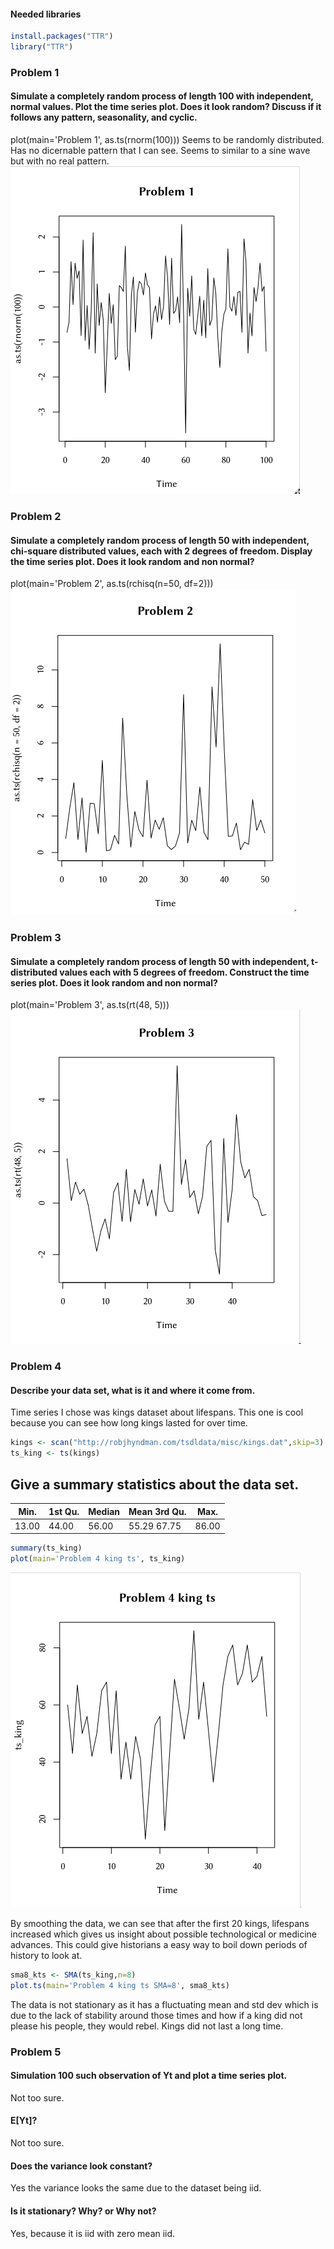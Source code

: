 #### Needed libraries
```r
install.packages("TTR")
library("TTR")
```

### Problem 1 ###

#### Simulate a completely random process of length 100 with independent, normal values. Plot the time series plot. Does it look random? Discuss if it follows any pattern, seasonality, and cyclic.

plot(main='Problem 1', as.ts(rnorm(100)))
Seems to be randomly distributed. Has no dicernable pattern
that I can see. Seems to similar to a sine wave but with no real pattern.
![fig1](https://github.com/vladdoster/t_s/blob/master/hw_1/figs/p1.png)

### Problem 2 ###

#### Simulate a completely random process of length 50 with independent, chi-square distributed values, each with 2 degrees of freedom. Display the time series plot. Does it look random and non normal?

plot(main='Problem 2', as.ts(rchisq(n=50, df=2)))
![fig1](https://github.com/vladdoster/t_s/blob/master/hw_1/figs/p2.png)


### Problem 3 ###
#### Simulate a completely random process of length 50 with independent, t-distributed values each with 5 degrees of freedom. Construct the time series plot. Does it look random and non normal?
plot(main='Problem 3', as.ts(rt(48, 5)))
![fig1](https://github.com/vladdoster/t_s/blob/master/hw_1/figs/p3.png)


### Problem 4 ###
#### Describe your data set, what is it and where it come from.
Time series I chose was kings dataset about lifespans.
This one is cool because you can see how long kings lasted for over time.
```r
kings <- scan("http://robjhyndman.com/tsdldata/misc/kings.dat",skip=3)
ts_king <- ts(kings)
```

## Give a summary statistics about the data set.

| Min.  | 1st Qu. | Median |    Mean 3rd Qu.   |  Max. |
| ----  | ------- | ------ | ----------------- | ----- |
| 13.00 |  44.00  |  56.00 |    55.29   67.75  | 86.00 |

```r
summary(ts_king)
plot(main='Problem 4 king ts', ts_king)
```
![fig1](https://github.com/vladdoster/t_s/blob/master/hw_1/figs/p4.png)

By smoothing the data, we can see that after the first 20 kings, lifespans increased which gives us insight
about possible technological or medicine advances. This could give historians a easy way to boil down periods of history to look at.

```r
sma8_kts <- SMA(ts_king,n=8)
plot.ts(main='Problem 4 king ts SMA=8', sma8_kts)
```

The data is not stationary as it has a fluctuating mean and std dev 
which is due to the lack of stability around those times and how if a king did
not please his people, they would rebel. Kings did not last a long time.

### Problem 5 ###
#### Simulation 100 such observation of Yt and plot a time series plot.
Not too sure.

#### E[Yt]?
Not too sure.

#### Does the variance look constant?
Yes the variance looks the same due to the dataset being iid.

#### Is it stationary? Why? or Why not?
Yes, because it is iid with zero mean iid.
